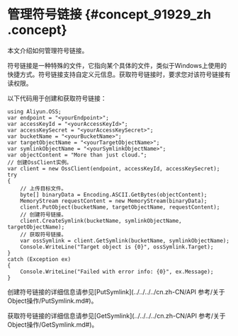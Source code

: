 # 管理符号链接 {#concept_91929_zh .concept}

本文介绍如何管理符号链接。

符号链接是一种特殊的文件，它指向某个具体的文件，类似于Windows上使用的快捷方式。符号链接支持自定义元信息。获取符号链接时，要求您对该符号链接有读权限。

以下代码用于创建和获取符号链接：

```
using Aliyun.OSS;
var endpoint = "<yourEndpoint>";
var accessKeyId = "<yourAccessKeyId>";
var accessKeySecret = "<yourAccessKeySecret>";
var bucketName = "<yourBucketName>";
var targetObjectName = "<yourTargetObjectName>";
var symlinkObjectName = "<yourSymlinkObjectName>";
var objectContent = "More than just cloud.";
// 创建OssClient实例。
var client = new OssClient(endpoint, accessKeyId, accessKeySecret);
try
{
    // 上传目标文件。
    byte[] binaryData = Encoding.ASCII.GetBytes(objectContent);
    MemoryStream requestContent = new MemoryStream(binaryData);
    client.PutObject(bucketName, targetObjectName, requestContent);
    // 创建符号链接。
    client.CreateSymlink(bucketName, symlinkObjectName, targetObjectName);
    // 获取符号链接。
    var ossSymlink = client.GetSymlink(bucketName, symlinkObjectName);
    Console.WriteLine("Target object is {0}", ossSymlink.Target);
}
catch (Exception ex)
{
    Console.WriteLine("Failed with error info: {0}", ex.Message);
}
```

创建符号链接的详细信息请参见[PutSymlink](../../../../cn.zh-CN/API 参考/关于Object操作/PutSymlink.md#)。

获取符号链接的详细信息请参见[GetSymlink](../../../../cn.zh-CN/API 参考/关于Object操作/GetSymlink.md#)。

